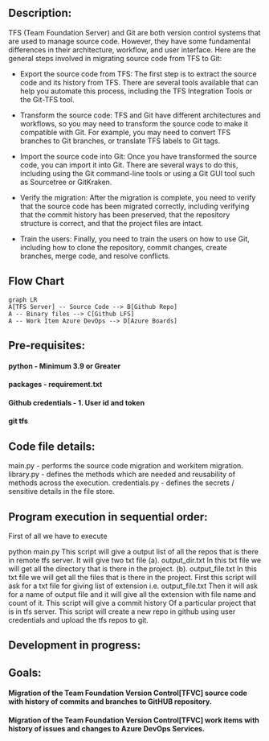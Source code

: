 ## Description:
TFS (Team Foundation Server) and Git are both version control systems that are used to manage source code. However, they have some fundamental differences in their architecture, workflow, and user interface.
Here are the general steps involved in migrating source code from TFS to Git:

- Export the source code from TFS: The first step is to extract the source code and its history from TFS. There are several tools available that can help you automate this process, including the TFS Integration Tools or the Git-TFS tool.

- Transform the source code: TFS and Git have different architectures and workflows, so you may need to transform the source code to make it compatible with Git. For example, you may need to convert TFS branches to Git branches, or translate TFS labels to Git tags.

- Import the source code into Git: Once you have transformed the source code, you can import it into Git. There are several ways to do this, including using the Git command-line tools or using a Git GUI tool such as Sourcetree or GitKraken.

- Verify the migration: After the migration is complete, you need to verify that the source code has been migrated correctly, including verifying that the commit history has been preserved, that the repository structure is correct, and that the project files are intact.

- Train the users: Finally, you need to train the users on how to use Git, including how to clone the repository, commit changes, create branches, merge code, and resolve conflicts.

## Flow Chart

```mermaid
graph LR
A[TFS Server] -- Source Code --> B[Github Repo]
A -- Binary files --> C[Github LFS]
A -- Work Item Azure DevOps --> D[Azure Boards]
```

## Pre-requisites:
#### python - Minimum 3.9 or Greater
#### packages - requirement.txt
#### Github credentials - 1. User id and token
#### git tfs 

## Code file details:
main.py - performs the source code migration and workitem migration.
library.py - defines the methods which are needed and reusability of methods across the execution.
credentials.py - defines the secrets / sensitive details in the file store.

## Program execution in sequential order: 
First of all we have to execute 

python main.py
This script will give a output list of all the repos that is there in remote tfs server.
It will give two txt file 
(a). output_dir.txt
     In this txt file we will get all the directory that is there in the project.
(b). output_file.txt
     In this txt file we will get all the files that is there in the project.
First this script will ask for a txt file for giving list of extension i.e.  output_file.txt
Then it will ask for a name of output file and it will give all the extension with file name and count of it.
This script will give a commit history Of a particular project that is in tfs server.
This script will create a new repo in github using user credentials and upload the tfs repos to git.


## Development in progress:

## Goals:
#### Migration of the Team Foundation Version Control[TFVC] source code with history of commits and branches to GitHUB repository.
#### Migration of the Team Foundation Version Control[TFVC] work items with history of issues and changes to Azure DevOps Services.

